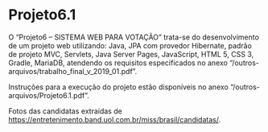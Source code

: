 # Projeto6.1

O “Projeto6 – SISTEMA WEB PARA VOTAÇÃO” trata-se do desenvolvimento de um projeto web utilizando: Java, JPA com provedor Hibernate, padrão de projeto MVC, Servlets, Java Server Pages, JavaScript, HTML 5, CSS 3, Gradle, MariaDB, atendendo os requisitos especificados no anexo “/outros-arquivos/trabalho_final_v_2019_01.pdf”.

Instruções para a execução do projeto estão disponíveis no anexo “/outros-arquivos/Projeto6.1.pdf”.

Fotos das candidatas extraídas de https://entretenimento.band.uol.com.br/miss/brasil/candidatas/.
